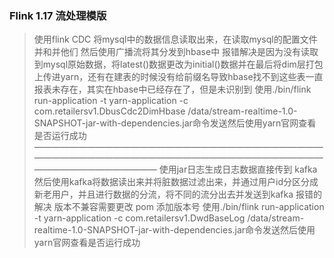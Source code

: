 ### Flink 1.17 流处理模版

> 使用flink CDC 将mysql中的数据信息读取出来，在读取mysql的配置文件 并和并他们 然后使用广播流将其分发到hbase中
> 报错解决是因为没有读取到mysql原始数据，将latest()数据更改为initial()数据并在最后将dim层打包上传进yarn，还有在建表的时候没有给前缀名导致hbase找不到这些表一直报表未存在，其实在hbase中已经存在了，但是未识别到
> 使用./bin/flink run-application -t yarn-application -c com.retailersv1.DbusCdc2DimHbase /data/stream-realtime-1.0-SNAPSHOT-jar-with-dependencies.jar命令发送然后使用yarn官网查看是否运行成功
————————————————————————————————————————————————————————————————————————————————
> 使用jar日志生成日志数据直接传到 kafka 然后使用kafka将数据读出来并将脏数据过滤出来，并通过用户id分区分成新老用户，并且进行数据的分流，将不同的流分出去并发送到kafka
> 报错的解决 版本不兼容需要更改 pom 添加版本号
> 使用./bin/flink run-application -t yarn-application -c com.retailersv1.DwdBaseLog /data/stream-realtime-1.0-SNAPSHOT-jar-with-dependencies.jar命令发送然后使用yarn官网查看是否运行成功